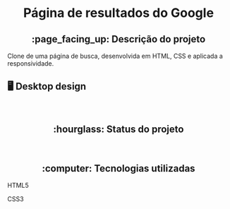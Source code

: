 <h1 align="center">Página de resultados do Google</h1>
<h2 align="center">:page_facing_up: Descrição do projeto</h2>
<p>Clone de uma página de busca, desenvolvida em HTML, CSS e aplicada a responsividade.
<br>

## :desktop_computer: Desktop design
<br>

<h2 align="center">:hourglass: Status do projeto </h2>

<br>
<h2 align="center"> :computer: Tecnologias utilizadas </h2>
<p>HTML5</p>
<p>CSS3</p>
